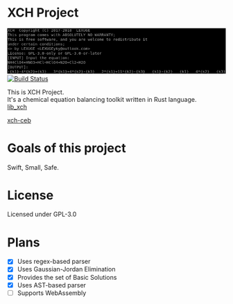 # XCH Project
![Screenshot](Screenshot.png)  
[![Build Status](https://travis-ci.org/XCH-CEB/xch-project.svg?branch=master)](https://travis-ci.org/XCH-CEB/xch-project)  

This is XCH Project.  
It's a chemical equation balancing toolkit written in Rust language.   
[lib_xch](https://crates.io/crates/lib_xch)   

[xch-ceb](https://crates.io/crates/xch-ceb)  


# Goals of this project
Swift, Small, Safe.  

# License
Licensed under GPL-3.0  

# Plans
- [x] Uses regex-based parser
- [x] Uses Gaussian-Jordan Elimination
- [x] Provides the set of Basic Solutions
- [x] Uses AST-based parser
- [ ] Supports WebAssembly
